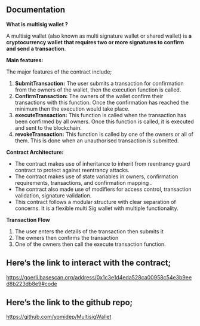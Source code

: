 ## Documentation

**What is multisig wallet ?** 

A multisig wallet (also known as multi signature wallet or shared wallet) is **a cryptocurrency wallet that requires two or more signatures to confirm and send a transaction**.

**Main features:**

The major features of the contract include;

1. **SubmitTransaction:** The user submits a transaction for confirmation from the owners of the wallet, then the execution function is called. 
2. **ConfirmTransaction:** The owners of the wallet confirm their transactions with this function. Once the confirmation has reached the minimum then the execution would take place.
3. **executeTransaction:** This function is called when the transaction has been confirmed by all owners. Once this function is called, it is executed and sent to the blockchain.
4. **revokeTransaction:** This function is called by one of the owners or all of them. This is done when an unauthorised transaction is submitted.

**Contract Architecture:** 

- The contract makes use of inheritance to inherit from reentrancy guard contract to protect against reentrancy attacks.
- The contract makes use of state variables in owners, confirmation requirements, transactions, and confirmation mapping .
- The contract also made use of modifiers for access control, transaction validation, signature validation.
- This contract follows a modular structure with clear separation of concerns. It is a flexible multi Sig wallet with multiple functionality.

**Transaction Flow**

1. The user enters the details of the transaction then submits it 
2. The owners then confirms the transaction 
3. One of the owners then call the execute transaction function.

## **Here’s the link to interact with the contract;**

https://goerli.basescan.org/address/0x1c3e1d4eda528ca00958c54e3b9eed8b223db8e9#code

## Here’s the link to the github repo;

https://github.com/yomidep/MultisigWallet